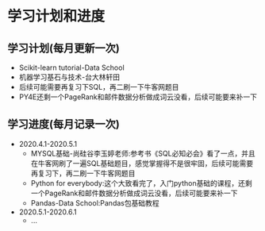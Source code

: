 # 学习计划和进度
## 学习计划(每月更新一次)
* Scikit-learn tutorial-Data School
* 机器学习基石与技术-台大林轩田
* 后续可能需要再复习下SQL，再二刷一下牛客网题目
* PY4E还剩一个PageRank和邮件数据分析做成词云没看，后续可能要来补一下
## 学习进度(每月记录一次)
* 2020.4.1-2020.5.1
	* MYSQL基础-尚硅谷李玉婷老师:参考书《SQL必知必会》看了一点，并且在牛客网刷了一遍SQL基础题目，感觉掌握得不是很牢固，后续可能需要再复习下，再二刷一下牛客网题目
	* Python for everybody:这个大致看完了，入门python基础的课程，还剩一个PageRank和邮件数据分析做成词云没看，后续可能要来补一下
	* Pandas-Data School:Pandas包基础教程
* 2020.5.1-2020.6.1
	* ...